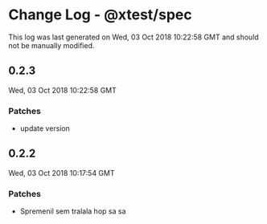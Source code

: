 # Change Log - @xtest/spec

This log was last generated on Wed, 03 Oct 2018 10:22:58 GMT and should not be manually modified.

## 0.2.3
Wed, 03 Oct 2018 10:22:58 GMT

### Patches

- update version

## 0.2.2
Wed, 03 Oct 2018 10:17:54 GMT

### Patches

- Spremenil sem tralala hop sa sa

